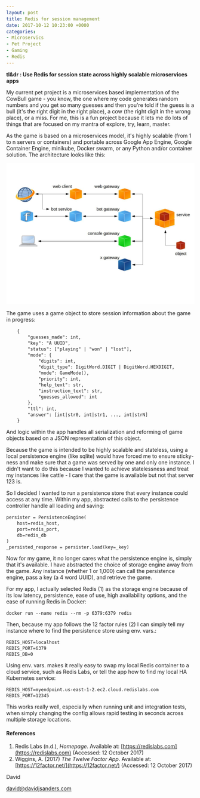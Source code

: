 ```yaml
---
layout: post
title: Redis for session management
date: 2017-10-12 10:23:00 +0000
categories:
- Microservics
- Pet Project
- Gaming
- Redis
---
```


**tl&dr : Use Redis for session state across highly scalable microservices apps** 

My current pet project is a microservices based implementation
of the CowBull game - you know, the one where my code generates
random numbers and you get so many guesses and then you're told
if the guess is a bull (it's the right digit in the right place),
a cow (the right digit in the wrong place), or a miss. For me, this is a fun project because it lets me do lots
of things that are focused on my mantra of explore, try, learn,
master.

As the game is based on a microservices model, it's
highly scalable (from 1 to n servers or containers) and 
portable across Google App Engine, Google Container Engine, 
minikube, Docker swarm, or any Python and/or container 
solution. The architecture looks like this:

![game microservice architecture image](/uploads/2017/10/12/myarch.jpg)

The game uses a game object to store session information
about the game in progress:

```
    {
        "guesses_made": int,
        "key": "A UUID",
        "status": ["playing" | "won" | "lost"],
        "mode": {
            "digits": int,
            "digit_type": DigitWord.DIGIT | DigitWord.HEXDIGIT,
            "mode": GameMode(),
            "priority": int,
            "help_text": str,
            "instruction_text": str,
            "guesses_allowed": int
        },
        "ttl": int,
        "answer": [int|str0, int|str1, ..., int|strN]
    }
```

And logic within the app handles all serialization and
reforming of game objects based on a JSON representation
of this object.

Because the game is intended to be highly scalable and
stateless, using a local persistence engine (like 
sqlite) would have forced me to ensure sticky-ness 
and make sure that a game was served by one and only
one instance. I didn't want to do this because I wanted
to achieve statelessness and treat my instances like 
cattle - I care that the game is available but not that
server 123 is.

So I decided I wanted to run a persistence store that 
every instance could access at any time. Within my
app, abstracted calls to the persistence controller
handle all loading and saving:

```
persister = PersistenceEngine(
    host=redis_host, 
    port=redis_port, 
    db=redis_db
)
_persisted_response = persister.load(key=_key)
```

Now for my game, it no longer cares what the persistence
engine is, simply that it's available. I have abstracted
the choice of storage engine away from the game. Any
instance (whether 1 or 1,000) can call the persistence
engine, pass a key (a 4 word UUID), and retrieve the game.

For my app, I actually selected Redis (1) as the storage engine
because of its low latency, persistence, ease of use, 
high availability options, and the ease of running Redis 
in Docker:

```
docker run --name redis --rm -p 6379:6379 redis
```

Then, because my app follows the 12 factor rules (2) 
I can simply tell my instance where to find the persistence
store using env. vars.:

```
REDIS_HOST=localhost
REDIS_PORT=6379
REDIS_DB=0
```

Using env. vars. makes it really easy to swap my local 
Redis container to a cloud service, such as Redis Labs, 
or tell the app how to find my local HA Kubernetes service:

```
REDIS_HOST=myendpoint.us-east-1-2.ec2.cloud.redislabs.com
REDIS_PORT=12345
```

This works really well, especially when running unit and
integration tests, when simply changing the config allows
rapid testing in seconds across multiple storage locations.

#### References
1. Redis Labs (n.d.), *Homepage*. Available at: [https://redislabs.com](https://redislabs.com)
(Accessed: 12 October 2017)
2. Wiggins, A. (2017) *The Twelve Factor App*. Available at: [https://12factor.net/](https://12factor.net/)
(Accessed: 12 October 2017)

David

david@davidjsanders.com 